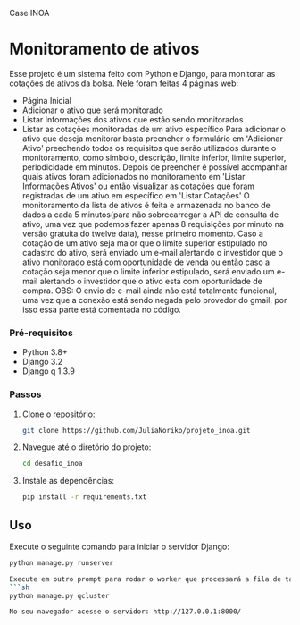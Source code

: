 Case INOA

# Monitoramento de ativos
Esse projeto é um sistema feito com Python e Django, para monitorar as cotações de ativos da bolsa.
Nele foram feitas 4 páginas web: 
  - Página Inicial
  - Adicionar o ativo que será monitorado
  - Listar Informações dos ativos que estão sendo monitorados
  - Listar as cotações monitoradas de um ativo específico
Para adicionar o ativo que deseja monitorar basta preencher o formulário em 'Adicionar Ativo' preechendo todos os requisitos que serão utilizados durante o monitoramento, como simbolo, descrição, limite inferior, limite superior, periodicidade em minutos.
Depois de preencher é possível acompanhar quais ativos foram adicionados no monitoramento em 'Listar Informações Ativos' ou então visualizar as cotações que foram registradas de um ativo em específico em 'Listar Cotações'
O monitoramento da lista de ativos é feita e armazenada no banco de dados a cada 5 minutos(para não sobrecarregar a API de consulta de ativo, uma vez que podemos fazer apenas 8 requisições por minuto na versão gratuita do twelve data), nesse primeiro momento.
Caso a cotação de um ativo seja maior que o limite superior estipulado no cadastro do ativo, será enviado um e-mail alertando o investidor que o ativo monitorado está com oportunidade de venda ou então caso a cotação seja menor que o limite inferior estipulado, será enviado um e-mail alertando o investidor que o ativo está com oportunidade de compra.
OBS: O envio de e-mail ainda não está totalmente funcional, uma vez que a conexão está sendo negada pelo provedor do gmail, por isso essa parte está comentada no código.


### Pré-requisitos

- Python 3.8+
- Django 3.2
- Django q 1.3.9

### Passos

1. Clone o repositório:
    ```sh
    git clone https://github.com/JuliaNoriko/projeto_inoa.git
    ```
2. Navegue até o diretório do projeto:
    ```sh
    cd desafio_inoa
    ```
3. Instale as dependências:
    ```sh
    pip install -r requirements.txt
    ```

## Uso

Execute o seguinte comando para iniciar o servidor Django:
```sh
python manage.py runserver

Execute em outro prompt para rodar o worker que processará a fila de tarefas, que permite o monitoramento dos ativos
```sh
python manage.py qcluster

No seu navegador acesse o servidor: http://127.0.0.1:8000/
